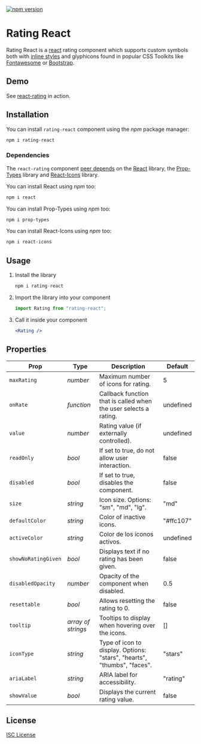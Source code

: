 [![npm version](https://badge.fury.io/js/rating-react.svg)](https://badge.fury.io/js/rating-react)

# Rating React

Rating React is a [react](https://github.com/facebook/react) rating component which supports custom symbols both with [inline styles](https://facebook.github.io/react/tips/inline-styles.html) and glyphicons found in popular CSS Toolkits like [Fontawesome](http://fortawesome.github.io/Font-Awesome/icons/) or [Bootstrap](http://getbootstrap.com/components/).

## Demo

See [react-rating](https://elthiagosm.github.io/documentation-rating-react/) in action.

## Installation

You can install `rating-react` component using the _npm_ package manager:

```bash
npm i rating-react
```

### Dependencies

The `react-rating` component [peer depends](https://docs.npmjs.com/files/package.json#peerdependencies) on the [React](http://facebook.github.io/react/) library, the [Prop-Types](https://www.npmjs.com/package/prop-types) library and [React-Icons](https://www.npmjs.com/package/react-icons) library.

You can install React using _npm_ too:

```bash
npm i react
```

You can install Prop-Types using _npm_ too:

```bash
npm i prop-types
```

You can install React-Icons using _npm_ too:

```bash
npm i react-icons
```

## Usage

1. Install the library

   ```javascript
   npm i rating-react
   ```

2. Import the library into your component

   ```javascript
   import Rating from "rating-react";
   ```

3. Call it inside your component

   ```jsx
   <Rating />
   ```

## Properties

| Prop                | Type               | Description                                                             | Default   |
| ------------------- | ------------------ | ----------------------------------------------------------------------- | --------- |
| `maxRating`         | _number_           | Maximum number of icons for rating.                                     | 5         |
| `onRate`            | _function_         | Callback function that is called when the user selects a rating.        | undefined |
| `value`             | _number_           | Rating value (if externally controlled).                                | undefined |
| `readOnly`          | _bool_             | If set to true, do not allow user interaction.                          | false     |
| `disabled`          | _bool_             | If set to true, disables the component.                                 | false     |
| `size`              | _string_           | Icon size. Options: "sm", "md", "lg".                                   | "md"      |
| `defaultColor`      | _string_           | Color of inactive icons.                                                | "#ffc107" |
| `activeColor`       | _string_           | Color de los íconos activos.                                            | undefined |
| `showNoRatingGiven` | _bool_             | Displays text if no rating has been given.                              | false     |
| `disabledOpacity`   | _number_           | Opacity of the component when disabled.                                 | 0.5       |
| `resettable`        | _bool_             | Allows resetting the rating to 0.                                       | false     |
| `tooltip`           | _array of strings_ | Tooltips to display when hovering over the icons.                       | []        |
| `iconType`          | _string_           | Type of icon to display. Options: "stars", "hearts", "thumbs", "faces". | "stars"   |
| `ariaLabel`         | _string_           | ARIA label for accessibility.                                           | "rating"  |
| `showValue`         | _bool_             | Displays the current rating value.                                      | false     |

## License

[ISC License](https://github.com/dreyescat/react-rating/blob/master/LICENSE.md)
